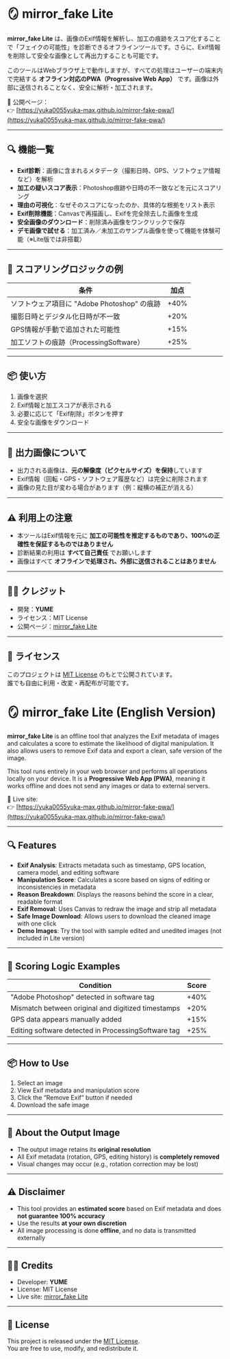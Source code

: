 # 🪞 mirror_fake Lite

**mirror_fake Lite** は、画像のExif情報を解析し、加工の痕跡をスコア化することで「フェイクの可能性」を診断できるオフラインツールです。さらに、Exif情報を削除して安全な画像として再出力することも可能です。

このツールはWebブラウザ上で動作しますが、すべての処理はユーザーの端末内で完結する **オフライン対応のPWA（Progressive Web App）** です。画像は外部に送信されることなく、安全に解析・加工されます。

📡 公開ページ：  
👉 [https://yuka0055yuka-max.github.io/mirror-fake-pwa/](https://yuka0055yuka-max.github.io/mirror-fake-pwa/)

---

## 🔍 機能一覧

- **Exif診断**：画像に含まれるメタデータ（撮影日時、GPS、ソフトウェア情報など）を解析  
- **加工の疑いスコア表示**：Photoshop痕跡や日時の不一致などを元にスコアリング  
- **理由の可視化**：なぜそのスコアになったのか、具体的な根拠をリスト表示  
- **Exif削除機能**：Canvasで再描画し、Exifを完全除去した画像を生成  
- **安全画像のダウンロード**：削除済み画像をワンクリックで保存  
- **デモ画像で試せる**：加工済み／未加工のサンプル画像を使って機能を体験可能（※Lite版では非搭載）

---

## 🧠 スコアリングロジックの例

| 条件 | 加点 |
|------|------|
| ソフトウェア項目に "Adobe Photoshop" の痕跡 | +40% |
| 撮影日時とデジタル化日時が不一致 | +20% |
| GPS情報が手動で追加された可能性 | +15% |
| 加工ソフトの痕跡（ProcessingSoftware） | +25% |

---

## 📦 使い方

1. 画像を選択  
2. Exif情報と加工スコアが表示される  
3. 必要に応じて「Exif削除」ボタンを押す  
4. 安全な画像をダウンロード

---

## 📸 出力画像について

- 出力される画像は、**元の解像度（ピクセルサイズ）を保持**しています  
- Exif情報（回転・GPS・ソフトウェア履歴など）は完全に削除されます  
- 画像の見た目が変わる場合があります（例：縦横の補正が消える）

---

## ⚠️ 利用上の注意

- 本ツールはExif情報を元に **加工の可能性を推定するものであり、100%の正確性を保証するものではありません**  
- 診断結果の利用は **すべて自己責任** でお願いします  
- 画像はすべて **オフラインで処理され、外部に送信されることはありません**

---

## 🧑‍💻 クレジット

- 開発：**YUME**  
- ライセンス：MIT License  
- 公開ページ：[mirror_fake Lite](https://yuka0055yuka-max.github.io/mirror-fake-pwa/)

---

## 📜 ライセンス

このプロジェクトは [MIT License](LICENSE) のもとで公開されています。  
誰でも自由に利用・改変・再配布が可能です。




# 🪞 mirror_fake Lite (English Version)

**mirror_fake Lite** is an offline tool that analyzes the Exif metadata of images and calculates a score to estimate the likelihood of digital manipulation. It also allows users to remove Exif data and export a clean, safe version of the image.

This tool runs entirely in your web browser and performs all operations locally on your device. It is a **Progressive Web App (PWA)**, meaning it works offline and does not send any images or data to external servers.

📡 Live site:  
👉 [https://yuka0055yuka-max.github.io/mirror-fake-pwa/](https://yuka0055yuka-max.github.io/mirror-fake-pwa/)

---

## 🔍 Features

- **Exif Analysis**: Extracts metadata such as timestamp, GPS location, camera model, and editing software  
- **Manipulation Score**: Calculates a score based on signs of editing or inconsistencies in metadata  
- **Reason Breakdown**: Displays the reasons behind the score in a clear, readable format  
- **Exif Removal**: Uses Canvas to redraw the image and strip all metadata  
- **Safe Image Download**: Allows users to download the cleaned image with one click  
- **Demo Images**: Try the tool with sample edited and unedited images (not included in Lite version)

---

## 🧠 Scoring Logic Examples

| Condition | Score |
|-----------|-------|
| "Adobe Photoshop" detected in software tag | +40% |
| Mismatch between original and digitized timestamps | +20% |
| GPS data appears manually added | +15% |
| Editing software detected in ProcessingSoftware tag | +25% |

---

## 📦 How to Use

1. Select an image  
2. View Exif metadata and manipulation score  
3. Click the “Remove Exif” button if needed  
4. Download the safe image

---

## 📸 About the Output Image

- The output image retains its **original resolution**  
- All Exif metadata (rotation, GPS, editing history) is **completely removed**  
- Visual changes may occur (e.g., rotation correction may be lost)

---

## ⚠️ Disclaimer

- This tool provides an **estimated score** based on Exif metadata and does **not guarantee 100% accuracy**  
- Use the results **at your own discretion**  
- All image processing is done **offline**, and no data is transmitted externally

---

## 🧑‍💻 Credits

- Developer: **YUME**  
- License: MIT License  
- Live site: [mirror_fake Lite](https://yuka0055yuka-max.github.io/mirror-fake-pwa/)

---

## 📜 License

This project is released under the [MIT License](LICENSE).  
You are free to use, modify, and redistribute it.
